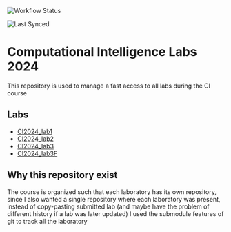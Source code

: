 ![Workflow Status](https://github.com/CodeClimberNT/CI2024-Labs/actions/workflows/sync-repo.yml/badge.svg)

![Last Synced](https://img.shields.io/endpoint?url=https://raw.githubusercontent.com/CodeClimberNT/CI2024-Labs/main/.github/last_success.json)


# Computational Intelligence Labs 2024

This repository is used to manage a fast access to all labs during the CI course

## Labs

- [CI2024_lab1](CI2024_lab1/README.md)
- [CI2024_lab2](CI2024_lab2/README.md)
- [CI2024_lab3](CI2024_lab3/README.md)
- [CI2024_lab3F](CI2024_lab3F/README.md)


## Why this repository exist

The course is organized such that each laboratory has its own repository, since I also wanted a single repository where each laboratory was present, instead of copy-pasting submitted lab (and maybe have the problem of different history if a lab was later updated) I used the submodule features of git to track all the laboratory

